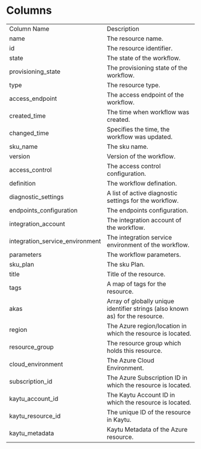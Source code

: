# Columns  

<table>
	<tr><td>Column Name</td><td>Description</td></tr>
	<tr><td>name</td><td>The resource name.</td></tr>
	<tr><td>id</td><td>The resource identifier.</td></tr>
	<tr><td>state</td><td>The state of the workflow.</td></tr>
	<tr><td>provisioning_state</td><td>The provisioning state of the workflow.</td></tr>
	<tr><td>type</td><td>The resource type.</td></tr>
	<tr><td>access_endpoint</td><td>The access endpoint of the workflow.</td></tr>
	<tr><td>created_time</td><td>The time when workflow was created.</td></tr>
	<tr><td>changed_time</td><td>Specifies the time, the workflow was updated.</td></tr>
	<tr><td>sku_name</td><td>The sku name.</td></tr>
	<tr><td>version</td><td>Version of the workflow.</td></tr>
	<tr><td>access_control</td><td>The access control configuration.</td></tr>
	<tr><td>definition</td><td>The workflow defination.</td></tr>
	<tr><td>diagnostic_settings</td><td>A list of active diagnostic settings for the workflow.</td></tr>
	<tr><td>endpoints_configuration</td><td>The endpoints configuration.</td></tr>
	<tr><td>integration_account</td><td>The integration account of the workflow.</td></tr>
	<tr><td>integration_service_environment</td><td>The integration service environment of the workflow.</td></tr>
	<tr><td>parameters</td><td>The workflow parameters.</td></tr>
	<tr><td>sku_plan</td><td>The sku Plan.</td></tr>
	<tr><td>title</td><td>Title of the resource.</td></tr>
	<tr><td>tags</td><td>A map of tags for the resource.</td></tr>
	<tr><td>akas</td><td>Array of globally unique identifier strings (also known as) for the resource.</td></tr>
	<tr><td>region</td><td>The Azure region/location in which the resource is located.</td></tr>
	<tr><td>resource_group</td><td>The resource group which holds this resource.</td></tr>
	<tr><td>cloud_environment</td><td>The Azure Cloud Environment.</td></tr>
	<tr><td>subscription_id</td><td>The Azure Subscription ID in which the resource is located.</td></tr>
	<tr><td>kaytu_account_id</td><td>The Kaytu Account ID in which the resource is located.</td></tr>
	<tr><td>kaytu_resource_id</td><td>The unique ID of the resource in Kaytu.</td></tr>
	<tr><td>kaytu_metadata</td><td>Kaytu Metadata of the Azure resource.</td></tr>
</table>